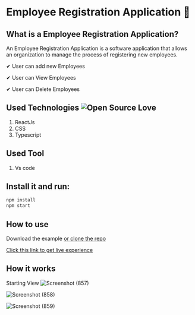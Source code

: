 # Employee Registration Application 📝

## What is a Employee Registration Application?

An Employee Registration Application is a software application that allows an organization to manage the process of registering new employees.

✔ User can add new Employees

✔ User can View Employees

✔ User can Delete Employees

## Used Technologies  ![Open Source Love](https://firstcontributions.github.io/open-source-badges/badges/open-source-v1/open-source.svg)

1. ReactJs
2. CSS
3. Typescript

## Used Tool

1. Vs code

## Install it and run:

```sh
npm install
npm start
```

## How to use

Download the example [or clone the repo](https://github.com/Hashininirasha/TODO-TS.git)

[Click this link to get live experience](https://hashininirasha.github.io/TODO-TS/)

## How it works

Starting View
![Screenshot (857)](https://user-images.githubusercontent.com/52965775/236746018-87bedc8b-55b2-4c12-aadf-7dd915d9b5e9.png)

![Screenshot (858)](https://user-images.githubusercontent.com/52965775/236746035-88ef50e8-1831-4e05-9019-dc0fdb172dd4.png)

![Screenshot (859)](https://user-images.githubusercontent.com/52965775/236746048-1bdb119c-c13d-49af-874d-6e36e220e4c9.png)

